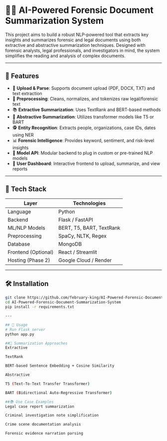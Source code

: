 # 🕵️‍♂️ AI-Powered Forensic Document Summarization System

This project aims to build a robust NLP-powered tool that extracts key insights and summarizes forensic and legal documents using both extractive and abstractive summarization techniques. Designed with forensic analysts, legal professionals, and investigators in mind, the system simplifies the reading and analysis of complex documents.

---

## 📌 Features

- 📄 **Upload & Parse**: Supports document upload (PDF, DOCX, TXT) and text extraction
- 🧹 **Preprocessing**: Cleans, normalizes, and tokenizes raw legal/forensic text
- 📚 **Extractive Summarization**: Uses TextRank and BERT-based methods
- 📝 **Abstractive Summarization**: Utilizes transformer models like T5 or BART
- 🕵️ **Entity Recognition**: Extracts people, organizations, case IDs, dates using NER
- 📊 **Forensic Intelligence**: Provides keyword, sentiment, and risk-level insights
- 🧠 **Model API**: Modular backend to plug in custom or pre-trained NLP models
- 🧪 **User Dashboard**: Interactive frontend to upload, summarize, and view reports

---

## 🧠 Tech Stack

| Layer            | Technologies |
|------------------|--------------|
| Language         | Python       |
| Backend          | Flask / FastAPI |
| ML/NLP Models    | BERT, T5, BART, TextRank |
| Preprocessing    | SpaCy, NLTK, Regex |
| Database         | MongoDB      |
| Frontend (Optional) | React / Streamlit |
| Hosting (Phase 2)   | Google Cloud / Render |

---

## 🛠️ Installation

```bash
git clone https://github.com/february-king/AI-Powered-Forensic-Document-Summarization-System.git
cd AI-Powered-Forensic-Document-Summarization-System
pip install -r requirements.txt

---

## 🚀 Usage
# Run Flask server
python app.py

##🧪 Summarization Approaches
Extractive

TextRank

BERT-based Sentence Embedding + Cosine Similarity

Abstractive

T5 (Text-To-Text Transfer Transformer)

BART (Bidirectional Auto-Regressive Transformer)

##📚 Use Case Examples
Legal case report summarization

Criminal investigation note simplification

Crime scene documentation analysis

Forensic evidence narration parsing
